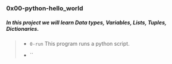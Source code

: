 ### 0x00-python-hello_world

##### In this project we will learn ___Data types, Variables, Lists, Tuples, Dictionaries___.

> - `0-run` This program runs a python script.
>
> - ``
